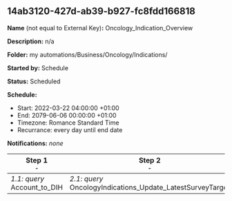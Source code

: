 ## 14ab3120-427d-ab39-b927-fc8fdd166818

**Name** (not equal to External Key)**:** Oncology_Indication_Overview

**Description:** n/a

**Folder:** my automations/Business/Oncology/Indications/

**Started by:** Schedule

**Status:** Scheduled

**Schedule:**

* Start: 2022-03-22 04:00:00 +01:00
* End: 2079-06-06 00:00:00 +01:00
* Timezone: Romance Standard Time
* Recurrance: every day until end date

**Notifications:** _none_


| Step 1<br>_<small>-</small>_ | Step 2<br>_<small>-</small>_ | Step 3<br>_<small>-</small>_ |
| --- | --- | --- |
| _1.1: query_<br>Account_to_DIH | _2.1: query_<br>OncologyIndications_Update_LatestSurveyTarget | _3.1: query_<br>OncologyIndications_Update_SurveyResponses |
